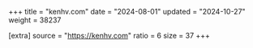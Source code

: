 +++
title = "kenhv.com"
date = "2024-08-01"
updated = "2024-10-27"
weight = 38237

[extra]
source = "https://kenhv.com"
ratio = 6
size = 37
+++
